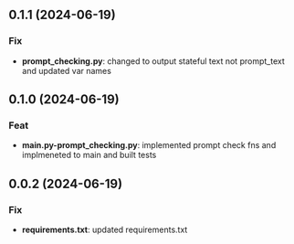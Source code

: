 ## 0.1.1 (2024-06-19)

### Fix

- **prompt_checking.py**: changed to output stateful text not prompt_text and updated var names

## 0.1.0 (2024-06-19)

### Feat

- **main.py-prompt_checking.py**: implemented prompt check fns and implmeneted to main and built tests

## 0.0.2 (2024-06-19)

### Fix

- **requirements.txt**: updated requirements.txt
